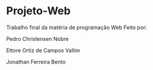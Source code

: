 # Projeto-Web
Trabalho final da matéria de programação Web
Feito por:

Pedro Christensen Nobre

Ettore Ortiz de Campos Vallim

Jonathan Ferreira Bento
